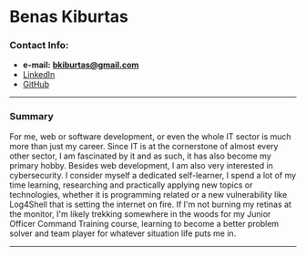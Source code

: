 # **Benas Kiburtas**

### Contact Info:
* __e-mail:__ **bkiburtas@gmail.com**
* [LinkedIn](https://www.linkedin.com/in/benaskiburtas)
* [GitHub](https://github.com/WeaponizedPeach)
___
### Summary

For me, web or software development, or even the whole IT sector is much more than just my career. Since IT is at the cornerstone of almost every other sector, I am fascinated by it and as such, it has also become my primary hobby. Besides web development, I am also very interested in cybersecurity. I consider myself a dedicated self-learner, I spend a lot of my time learning, researching and practically applying new topics or technologies, whether it is programming related or a new vulnerability like Log4Shell that is setting the internet on fire. If I'm not burning my retinas at the monitor, I'm likely trekking somewhere in the woods for my Junior Officer Command Training course, learning to become a better problem solver and team player for whatever situation life puts me in.
___